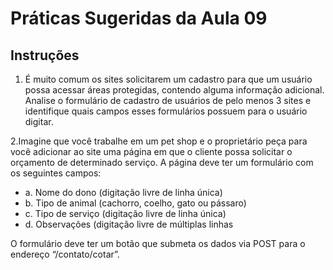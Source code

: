 # Práticas Sugeridas da Aula 09 


## Instruções

1. É muito comum os sites solicitarem um cadastro para que um usuário possa acessar áreas protegidas,
contendo alguma informação adicional. Analise o formulário de cadastro de usuários de pelo menos 3
sites e identifique quais campos esses formulários possuem para o usuário digitar.

2.Imagine que você trabalhe em um pet shop e o proprietário peça para você adicionar ao site uma página
em que o cliente possa solicitar o orçamento de determinado serviço. A página deve ter um formulário
com os seguintes campos:

- a. Nome do dono (digitação livre de linha única)
- b. Tipo de animal (cachorro, coelho, gato ou pássaro)
- c. Tipo de serviço (digitação livre de linha única)
- d. Observações (digitação livre de múltiplas linhas


O formulário deve ter um botão que submeta os dados via POST para o endereço “/contato/cotar”.